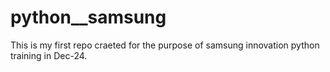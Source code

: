 # python__samsung
This is my first repo craeted for the purpose of samsung innovation python training in Dec-24.
